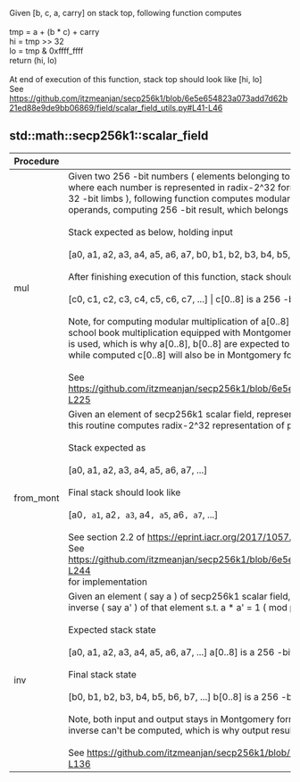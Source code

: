 Given [b, c, a, carry] on stack top, following function computes<br /><br />tmp = a + (b * c) + carry<br />hi = tmp >> 32<br />lo = tmp & 0xffff_ffff<br />return (hi, lo)<br /><br />At end of execution of this function, stack top should look like [hi, lo]<br />See https://github.com/itzmeanjan/secp256k1/blob/6e5e654823a073add7d62b21ed88e9de9bb06869/field/scalar_field_utils.py#L41-L46<br />


## std::math::secp256k1::scalar_field
| Procedure | Description |
| ----------- | ------------- |
| mul | Given two 256 -bit numbers ( elements belonging to secp256k1 scalar field ) on stack,<br />where each number is represented in radix-2^32 form ( i.e. each number having eight<br />32 -bit limbs ), following function computes modular multiplication of those two<br />operands, computing 256 -bit result, which belongs to secp256k1 scalar field.<br /><br />Stack expected as below, holding input<br /><br />[a0, a1, a2, a3, a4, a5, a6, a7, b0, b1, b2, b3, b4, b5, b6, b7, ...] \| a[0..8], b[0..8] are 256 -bit numbers<br /><br />After finishing execution of this function, stack should look like<br /><br />[c0, c1, c2, c3, c4, c5, c6, c7, ...] \| c[0..8] is a 256 -bit number<br /><br />Note, for computing modular multiplication of a[0..8] & b[0..8],<br />school book multiplication equipped with Montgomery reduction technique<br />is used, which is why a[0..8], b[0..8] are expected to be in Montgomery form,<br />while computed c[0..8] will also be in Montgomery form.<br /><br />See https://github.com/itzmeanjan/secp256k1/blob/6e5e654823a073add7d62b21ed88e9de9bb06869/field/scalar_field_utils.py#L101-L225<br /> |
| from_mont | Given an element of secp256k1 scalar field, represented in Montgomery form i.e. eight 32 -bit limbs,<br />this routine computes radix-2^32 representation of provided u256 number.<br /><br />Stack expected as<br /><br />[a0, a1, a2, a3, a4, a5, a6, a7, ...]<br /><br />Final stack should look like<br /><br />[a0`, a1`, a2`, a3`, a4`, a5`, a6`, a7`, ...]<br /><br />See section 2.2 of https://eprint.iacr.org/2017/1057.pdf<br />See https://github.com/itzmeanjan/secp256k1/blob/6e5e654823a073add7d62b21ed88e9de9bb06869/field/scalar_field_utils.py#L238-L244<br />for implementation<br /> |
| inv | Given an element ( say a ) of secp256k1 scalar field, this routine computes multiplicative<br />inverse ( say a' ) of that element s.t. a * a' = 1 ( mod p ) \| p = secp256k1 scalar field prime<br /><br />Expected stack state<br /><br />[a0, a1, a2, a3, a4, a5, a6, a7, ...] a[0..8] is a 256 -bit number<br /><br />Final stack state<br /><br />[b0, b1, b2, b3, b4, b5, b6, b7, ...] b[0..8] is a 256 -bit number s.t. b = a^-1 ( mod p )<br /><br />Note, both input and output stays in Montgomery form. If 0 is input operand, then multiplicative<br />inverse can't be computed, which is why output result is also 0.<br /><br />See https://github.com/itzmeanjan/secp256k1/blob/37b339db3e03d24c2977399eb8896ef515ebb09b/field/scalar_field.py#L118-L136<br /> |
